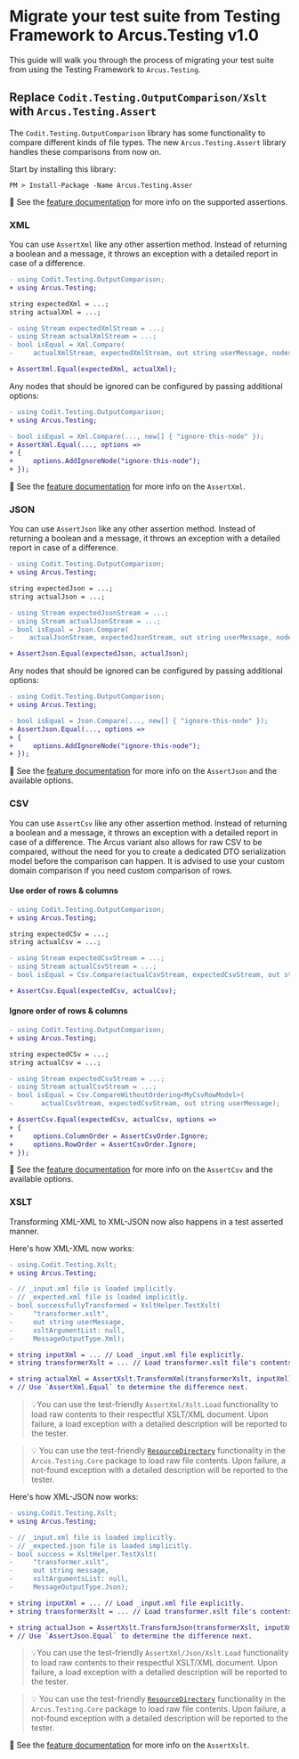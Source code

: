 # Migrate your test suite from Testing Framework to Arcus.Testing v1.0
This guide will walk you through the process of migrating your test suite from using the Testing Framework to `Arcus.Testing`.

## Replace `Codit.Testing.OutputComparison/Xslt` with `Arcus.Testing.Assert`
The `Codit.Testing.OutputComparison` library has some functionality to compare different kinds of file types. The new `Arcus.Testing.Assert` library handles these comparisons from now on.

Start by installing this library:
```shell
PM > Install-Package -Name Arcus.Testing.Asser
```

🔗 See the [feature documentation](../02-Features/assertion.md) for more info on the supported assertions.

### XML
You can use `AssertXml` like any other assertion method. Instead of returning a boolean and a message, it throws an exception with a detailed report in case of a difference.

```diff
- using Codit.Testing.OutputComparison;
+ using Arcus.Testing;

string expectedXml = ...;
string actualXml = ...;

- using Stream expectedXmlStream = ...;
- using Stream actualXmlStream = ...;
- bool isEqual = Xml.Compare(
-     actualXmlStream, expectedXmlStream, out string userMessage, nodesToIgnore: Array.Empty<string>());

+ AssertXml.Equal(expectedXml, actualXml);
```

Any nodes that should be ignored can be configured by passing additional options:

```diff
- using Codit.Testing.OutputComparison;
+ using Arcus.Testing;

- bool isEqual = Xml.Compare(..., new[] { "ignore-this-node" });
+ AssertXml.Equal(..., options =>
+ {
+     options.AddIgnoreNode("ignore-this-node");
+ });
```

🔗 See the [feature documentation](../02-Features/assertion.md) for more info on the `AssertXml`.

### JSON
You can use `AssertJson` like any other assertion method. Instead of returning a boolean and a message, it throws an exception with a detailed report in case of a difference.

```diff
- using Codit.Testing.OutputComparison;
+ using Arcus.Testing;

string expectedJson = ...;
string actualJson = ...;

- using Stream expectedJsonStream = ...;
- using Stream actualJsonStream = ...;
- bool isEqual = Json.Compare(
-    actualJsonStream, expectedJsonStream, out string userMessage, nodesToIgnore: Array.Empty<string>());

+ AssertJson.Equal(expectedJson, actualJson);
```

Any nodes that should be ignored can be configured by passing additional options:

```diff
- using Codit.Testing.OutputComparison;
+ using Arcus.Testing;

- bool isEqual = Json.Compare(..., new[] { "ignore-this-node" });
+ AssertJson.Equal(..., options =>
+ {
+     options.AddIgnoreNode("ignore-this-node");
+ });
```

🔗 See the [feature documentation](../02-Features/assertion.md) for more info on the `AssertJson` and the available options.

### CSV
You can use `AssertCsv` like any other assertion method. Instead of returning a boolean and a message, it throws an exception with a detailed report in case of a difference. The Arcus variant also allows for raw CSV to be compared, without the need for you to create a dedicated DTO serialization model before the comparison can happen. It is advised to use your custom domain comparison if you need custom comparison of rows.

#### Use order of rows & columns

```diff
- using Codit.Testing.OutputComparison;
+ using Arcus.Testing;

string expectedCSv = ...;
string actualCsv = ...;

- using Stream expectedCsvStream = ...;
- using Stream actualCsvStream = ...;
- bool isEqual = Csv.Compare(actualCsvStream, expectedCsvStream, out string userMessage);

+ AssertCsv.Equal(expectedCsv, actualCsv);
```

#### Ignore order of rows & columns

```diff
- using Codit.Testing.OutputComparison;
+ using Arcus.Testing;

string expectedCSv = ...;
string actualCsv = ...;

- using Stream expectedCsvStream = ...;
- using Stream actualCsvStream = ...;
- bool isEqual = Csv.CompareWithoutOrdering<MyCsvRowModel>(
-       actualCsvStream, expectedCsvStream, out string userMessage);

+ AssertCsv.Equal(expectedCsv, actualCsv, options =>
+ {
+     options.ColumnOrder = AssertCsvOrder.Ignore;
+     options.RowOrder = AssertCsvOrder.Ignore;
+ });
```

🔗 See the [feature documentation](../02-Features/assertion.md) for more info on the `AssertCsv` and the available options.

### XSLT
Transforming XML-XML to XML-JSON now also happens in a test asserted manner.

Here's how XML-XML now works:

```diff
- using.Codit.Testing.Xslt;
+ using Arcus.Testing;

- // _input.xml file is loaded implicitly.
- // _expected.xml file is loaded implicitly.
- bool successfullyTransformed = XsltHelper.TestXslt(
-     "transformer.xslt",
-     out string userMessage,
-     xsltArgumentList: null,
-     MessageOutputType.Xml);

+ string inputXml = ... // Load _input.xml file explicitly.
+ string transformerXslt = ... // Load transformer.xslt file's contents here.

+ string actualXml = AssertXslt.TransformXml(transformerXslt, inputXml);
+ // Use `AssertXml.Equal` to determine the difference next.
```

> 💡You can use the test-friendly `AssertXml/Xslt.Load` functionality to load raw contents to their respectful XSLT/XML document. Upon failure, a load exception with a detailed description will be reported to the tester.

> 💡 You can use the test-friendly [`ResourceDirectory`](../02-Features/core.md) functionality in the `Arcus.Testing.Core` package to load raw file contents. Upon failure, a not-found exception with a detailed description will be reported to the tester.

Here's how XML-JSON now works:

```diff
- using.Codit.Testing.Xslt;
+ using Arcus.Testing;

- // _input.xml file is loaded implicitly.
- // _expected.json file is loaded implicitly.
- bool success = XsltHelper.TestXslt(
-     "transformer.xslt",
-     out string message,
-     xsltArgumentsList: null,
-     MessageOutputType.Json);

+ string inputXml = ... // Load _input.xml file explicitly.
+ string transformerXslt = ... // Load transformer.xslt file's contents here.

+ string actualJson = AssertXslt.TransformJson(transformerXslt, inputXml);
+ // Use `AssertJson.Equal` to determine the difference next.
```

> 💡You can use the test-friendly `AssertXml/Json/Xslt.Load` functionality to load raw contents to their respectful XSLT/XML document. Upon failure, a load exception with a detailed description will be reported to the tester.

> 💡 You can use the test-friendly [`ResourceDirectory`](../02-Features/core.md) functionality in the `Arcus.Testing.Core` package to load raw file contents. Upon failure, a not-found exception with a detailed description will be reported to the tester.

🔗 See the [feature documentation](../02-Features/assertion.md) for more info on the `AssertXslt`.
